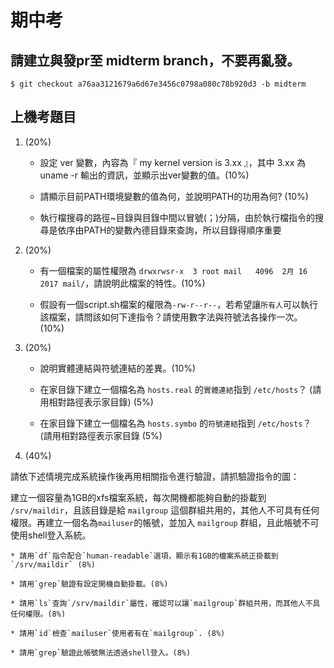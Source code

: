 # 期中考

## 請建立與發pr至 midterm branch，不要再亂發。

```
$ git checkout a76aa3121679a6d67e3456c0798a080c78b920d3 -b midterm
```

## 上機考題目


1. (20%) 

    * 設定 ver 變數，內容為『 my kernel version is 3.xx 』，其中 3.xx 為 uname -r 輸出的資訊，並顯示出ver變數的值。(10%)

    * 請顯示目前PATH環境變數的值為何，並說明PATH的功用為何? (10%)
    * 執行檔搜尋的路徑~目錄與目錄中間以冒號(；)分隔，由於執行檔指令的搜尋是依序由PATH的變數內德目錄來查詢，所以目錄得順序重要

2. (20%)

    * 有一個檔案的屬性權限為 `drwxrwsr-x  3 root mail   4096  2月 16  2017 mail/`，請說明此檔案的特性。(10%)

    * 假設有一個script.sh檔案的權限為`-rw-r--r--`，若希望讓`所有人`可以執行該檔案，請問該如何下達指令？請使用數字法與符號法各操作一次。(10%)

3. (20%)

    * 說明實體連結與符號連結的差異。(10%)

    * 在家目錄下建立一個檔名為 `hosts.real` 的`實體連結`指到 `/etc/hosts`？ (請用相對路徑表示家目錄) (5%)

    * 在家目錄下建立一個檔名為 `hosts.symbo` 的`符號連結`指到 `/etc/hosts`？ (請用相對路徑表示家目錄 (5%)



4. (40%)

請依下述情境完成系統操作後再用相關指令進行驗證，請抓驗證指令的圖：

建立一個容量為1GB的xfs檔案系統，每次開機都能夠自動的掛載到 `/srv/maildir`，且該目錄是給 `mailgroup` 這個群組共用的，其他人不可具有任何權限。再建立一個名為`mailuser`的帳號，並加入 `mailgroup` 群組，且此帳號不可使用shell登入系統。

    * 請用`df`指令配合`human-readable`選項，顯示有1GB的檔案系統正掛載到`/srv/maildir` (8%)

    * 請用`grep`驗證有設定開機自動掛載。(8%)

    * 請用`ls`查詢`/srv/maildir`屬性，確認可以讓`mailgroup`群組共用，而其他人不具任何權限。(8%)

    * 請用`id`檢查`mailuser`使用者有在`mailgroup`. (8%)

    * 請用`grep`驗證此帳號無法透過shell登入。(8%)

